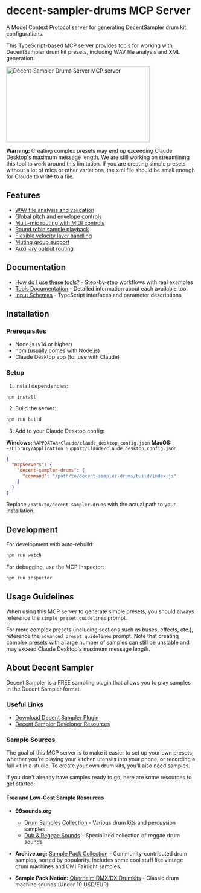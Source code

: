 # decent-sampler-drums MCP Server

A Model Context Protocol server for generating DecentSampler drum kit configurations.

This TypeScript-based MCP server provides tools for working with DecentSampler drum kit presets, including WAV file analysis and XML generation.

<a href="https://glama.ai/mcp/servers/phypkuqwcn"><img width="380" height="200" src="https://glama.ai/mcp/servers/phypkuqwcn/badge" alt="Decent-Sampler Drums Server MCP server" /></a>

**Warning:** Creating complex presets may end up exceeding Claude Desktop's maximum message length. We are still working on streamlining this tool to work around this limitation. If you are creating simple presets without a lot of mics or other variations, the xml file should be small enough for Claude to write to a file.

## Features

- [WAV file analysis and validation](docs/tools.md#analyze_wav_samples)
- [Global pitch and envelope controls](docs/tools.md#configure_drum_controls)
- [Multi-mic routing with MIDI controls](docs/tools.md#configure_mic_routing)
- [Round robin sample playback](docs/tools.md#configure_round_robin)
- [Flexible velocity layer handling](docs/schemas.md#generate_drum_groups)
- [Muting group support](docs/schemas.md#generate_drum_groups)
- [Auxiliary output routing](docs/tools.md#configure_mic_routing)

## Documentation

- [How do I use these tools?](docs/workflows.md) - Step-by-step workflows with real examples
- [Tools Documentation](docs/tools.md) - Detailed information about each available tool
- [Input Schemas](docs/schemas.md) - TypeScript interfaces and parameter descriptions

## Installation

### Prerequisites
- Node.js (v14 or higher)
- npm (usually comes with Node.js)
- Claude Desktop app (for use with Claude)

### Setup

1. Install dependencies:
```bash
npm install
```

2. Build the server:
```bash
npm run build
```

3. Add to your Claude Desktop config:

**Windows:** `%APPDATA%/Claude/claude_desktop_config.json`
**MacOS:** `~/Library/Application Support/Claude/claude_desktop_config.json`

```json
{
  "mcpServers": {
    "decent-sampler-drums": {
      "command": "/path/to/decent-sampler-drums/build/index.js"
    }
  }
}
```

Replace `/path/to/decent-sampler-drums` with the actual path to your installation.

## Development

For development with auto-rebuild:
```bash
npm run watch
```

For debugging, use the MCP Inspector:
```bash
npm run inspector
```

## Usage Guidelines

When using this MCP server to generate simple presets, you should always reference the `simple_preset_guidelines` prompt.

For more complex presets (including sections such as buses, effects, etc.), reference the `advanced_preset_guidelines` prompt. Note that creating complex presets with a large number of samples can still be unstable and may exceed Claude Desktop's maximum message length.

## About Decent Sampler

Decent Sampler is a FREE sampling plugin that allows you to play samples in the Decent Sampler format.

### Useful Links

- [Download Decent Sampler Plugin](https://www.decentsamples.com/product/decent-sampler-plugin/)
- [Decent Sampler Developer Resources](https://www.decentsamples.com/decent-sampler-developer-resources/)

### Sample Sources

The goal of this MCP server is to make it easier to set up your own presets, whether you're playing your kitchen utensils into your phone, or recording a full kit in a studio. To create your own drum kits, you'll also need samples.

If you don't already have samples ready to go, here are some resources to get started:

#### Free and Low-Cost Sample Resources

- **99sounds.org**
  - [Drum Samples Collection](https://99sounds.org/drum-samples/) - Various drum kits and percussion samples
  - [Dub & Reggae Sounds](https://99sounds.org/dub-reggae-sounds/) - Specialized collection of reggae drum sounds

- **Archive.org:** [Sample Pack Collection](https://archive.org/search?query=subject%3A%22Sample+Pack%22+drums&sort=-downloads) - Community-contributed drum samples, sorted by popularity. Includes some cool stuff like vintage drum machines and CMI Fairlight samples.

- **Sample Pack Nation:** [Oberheim DMX/DX Drumkits](https://samplepacknation.bandcamp.com/album/oberheim-dmx-dx-drumkits-50-sounds) - Classic drum machine sounds (Under 10 USD/EUR)
